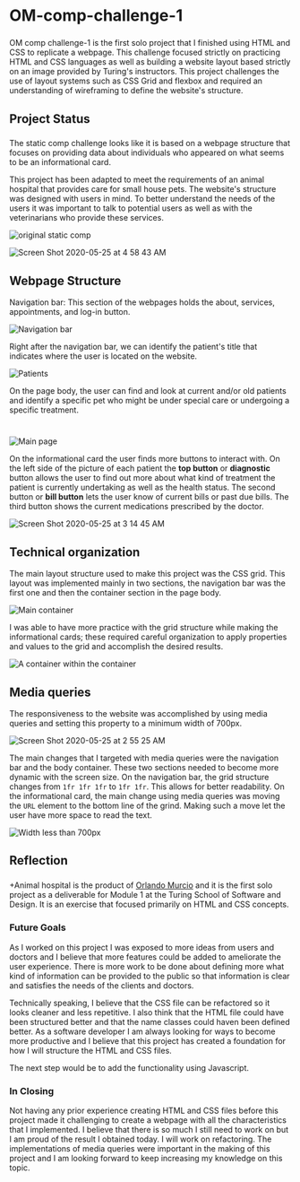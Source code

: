 # OM-comp-challenge-1
###
OM comp challenge-1 is the first solo project that I finished using HTML and CSS to replicate a webpage. This challenge focused strictly on practicing HTML and CSS languages as well as building a website layout based strictly on an image provided by Turing's instructors. This project challenges the use of layout systems such as CSS Grid and flexbox and required an understanding of wireframing to define the website's structure. 

## Project Status
###
The static comp challenge looks like it is based on a webpage structure that focuses on providing data about individuals who appeared on what seems to be an informational card.

This project has been adapted to meet the requirements of an animal hospital that provides care for small house pets. The website's structure was designed with users in mind. To better understand the needs of the users it was important to talk to potential users as well as with the veterinarians who provide these services.

![original static comp](https://user-images.githubusercontent.com/56229864/82806887-f5ad6380-9e43-11ea-8ea3-0355a31ea0ad.png)

![Screen Shot 2020-05-25 at 4 58 43 AM](https://user-images.githubusercontent.com/56229864/82807147-73716f00-9e44-11ea-89d1-a1ee54bf8540.png)

## Webpage Structure

Navigation bar:
This section of the webpages holds the about, services, appointments, and log-in button.

![Navigation bar](https://user-images.githubusercontent.com/56229864/82798059-410c4580-9e35-11ea-80e7-e81778af5fec.png)

Right after the navigation bar, we can identify the patient's title that indicates where the user is located on the website.

![Patients](https://user-images.githubusercontent.com/56229864/82798234-7add4c00-9e35-11ea-9f66-9694475386b4.png)

On the page body, the user can find and look at current and/or old patients and identify a specific pet who might be under special care or undergoing a specific treatment.
#
![Main page](https://user-images.githubusercontent.com/56229864/82797390-4026e400-9e34-11ea-8993-37d211e7b074.png)

On the informational card the user finds more buttons to interact with. On the left side of the picture of each patient the **top button** or **diagnostic** button allows the user to find out more about what kind of treatment the patient is currently undertaking as well as the health status. The second button or **bill button** lets the user know of current bills or past due bills. The third button shows the current medications prescribed by the doctor.

![Screen Shot 2020-05-25 at 3 14 45 AM](https://user-images.githubusercontent.com/56229864/82798573-ec1cff00-9e35-11ea-8261-a4ff494a58a2.png)

## Technical organization

The main layout structure used to make this project was the CSS grid. This layout was implemented mainly in two sections, the navigation bar was the first one and then the container section in the page body.

![Main container](https://user-images.githubusercontent.com/56229864/82802317-e9bda380-9e3b-11ea-8a86-2636357d52b6.png)

I was able to have more practice with the grid structure while making the informational cards; these required careful organization to apply properties and values to the grid and accomplish the desired results.

![A container within the container](https://user-images.githubusercontent.com/56229864/82802765-a6b00000-9e3c-11ea-87a8-9d9ca2619e38.png)

## Media queries

The responsiveness to the website was accomplished by using media queries and setting this property to a minimum width of 700px.


![Screen Shot 2020-05-25 at 2 55 25 AM](https://user-images.githubusercontent.com/56229864/82803427-bbd95e80-9e3d-11ea-8dc0-5828ef391150.png)

The main changes that I targeted with media queries were the navigation bar and the body container. These two sections needed to become more dynamic with the screen size. On the navigation bar, the grid structure changes from `1fr 1fr 1fr` to `1fr 1fr`. This allows for better readability. On the informational card, the main change using media queries was moving the `URL` element to the bottom line of the grind. Making such a move let the user have more space to read the text.

![Width less than 700px](https://user-images.githubusercontent.com/56229864/82803216-5dac7b80-9e3d-11ea-94d8-1eb7f1688d4e.png)

## Reflection
###
+Animal hospital is the product of [Orlando Murcio](https://www.github.com/atos20) and it is the first solo project as a deliverable for Module 1 at the Turing School of Software and Design. It is an exercise that focused primarily on HTML and CSS concepts.

### Future Goals
As I worked on this project I was exposed to more ideas from users and doctors and I believe that more features could be added to ameliorate the user experience. There is more work to be done about defining more what kind of information can be provided to the public so that information is clear and satisfies the needs of the clients and doctors. 

Technically speaking,  I believe that the CSS file can be refactored so it looks cleaner and less repetitive. I also think that the HTML file could have been structured better and that the name classes could haven been defined better. As a software developer I am always looking for ways to become more productive and I believe that this project has created a foundation for how I will structure the HTML and CSS files.

The next step would be to add the functionality using Javascript.

### In Closing

Not having any prior experience creating HTML and CSS files before this project made it challenging to create a webpage with all the characteristics that I implemented. I believe that there is so much I still need to work on but I am proud of the result I  obtained today. I will work on refactoring. The implementations of media queries were important in the making of this project and I am looking forward to keep increasing my knowledge on this topic.
